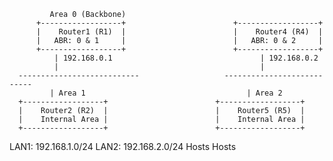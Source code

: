              Area 0 (Backbone)
          +------------------+                        +------------------+
          |    Router1 (R1)  |                        |    Router4 (R4)  |
          |   ABR: 0 & 1     |                        |   ABR: 0 & 2     |
          +------------------+                        +------------------+
              | 192.168.0.1                                 | 192.168.0.2
              |                                             |
      ---------------------------                   ---------------------------
             | Area 1                                    | Area 2
      +------------------+                        +------------------+
      |    Router2 (R2)  |                        |    Router5 (R5)  |
      |    Internal Area |                        |    Internal Area |
      +------------------+                        +------------------+
LAN1: 192.168.1.0/24                             LAN2: 192.168.2.0/24
       Hosts                                         Hosts
